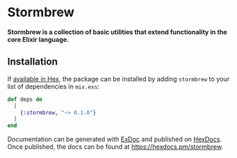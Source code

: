 # Stormbrew

**Stormbrew is a collection of basic utilities that extend functionality in the core Elixir language.**

## Installation

If [available in Hex](https://hex.pm/docs/publish), the package can be installed
by adding `stormbrew` to your list of dependencies in `mix.exs`:

```elixir
def deps do
  [
    {:stormbrew, "~> 0.1.0"}
  ]
end
```

Documentation can be generated with [ExDoc](https://github.com/elixir-lang/ex_doc)
and published on [HexDocs](https://hexdocs.pm). Once published, the docs can
be found at <https://hexdocs.pm/stormbrew>.

